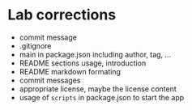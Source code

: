 
# Lab corrections

- commit message
- .gitignore
- main in package.json including author, tag, ...
- README sections usage, introduction
- README markdown formating
- commit messages
- appropriate license, maybe the license content
- usage of `scripts` in package.json to start the app
